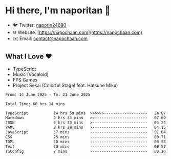# Hi there, I'm naporitan 👋

- 🐦 Twitter: [naporin24690](https://twitter.com/naporin24690)
- 🌐 Website: [https://napochaan.com](https://napochaan.com)
- ✉️ Email: [contact@napochaan.com](mailto:contact@napochaan.com)

## What I Love ❤️
- TypeScript
- Music (Vocaloid)
- FPS Games
- Project Sekai (Colorful Stage! feat. Hatsune Miku)

<!--START_SECTION:waka-->

```txt
From: 14 June 2025 - To: 21 June 2025

Total Time: 60 hrs 14 mins

TypeScript           14 hrs 58 mins  >>>>>>-------------------   24.87 %
Markdown             4 hrs 34 mins   >>-----------------------   07.60 %
JSON                 2 hrs 33 mins   >------------------------   04.24 %
YAML                 2 hrs 29 mins   >------------------------   04.15 %
JavaScript           37 mins         -------------------------   01.04 %
CSS                  25 mins         -------------------------   00.71 %
TOML                 20 mins         -------------------------   00.58 %
Text                 20 mins         -------------------------   00.57 %
TSConfig             7 mins          -------------------------   00.20 %
```

<!--END_SECTION:waka-->

